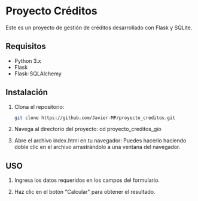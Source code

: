 # Proyecto Créditos

Este es un proyecto de gestión de créditos desarrollado con Flask y SQLite.

## Requisitos

- Python 3.x
- Flask
- Flask-SQLAlchemy

## Instalación

1. Clona el repositorio:
   ```bash
   git clone https://github.com/Javier-MP/proyecto_creditos.git

2. Navega al directorio del proyecto:
    cd proyecto_creditos_gio

3. Abre el archivo index.html en tu navegador:
    Puedes hacerlo haciendo doble clic en el archivo
    arrastrándolo a una ventana del navegador.

## USO

1. Ingresa los datos requeridos en los campos del formulario.

2. Haz clic en el botón "Calcular" para obtener el resultado.

